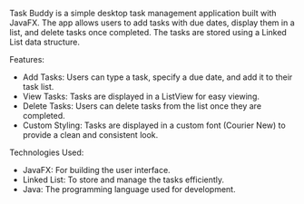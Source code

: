 Task Buddy is a simple desktop task management application built with JavaFX. 
The app allows users to add tasks with due dates, display them in a list, and delete tasks once completed. 
The tasks are stored using a Linked List data structure.

Features:
  - Add Tasks: Users can type a task, specify a due date, and add it to their task list.
  - View Tasks: Tasks are displayed in a ListView for easy viewing.
  - Delete Tasks: Users can delete tasks from the list once they are completed.
  - Custom Styling: Tasks are displayed in a custom font (Courier New) to provide a clean and consistent look.

Technologies Used:
  - JavaFX: For building the user interface.
  - Linked List: To store and manage the tasks efficiently.
  - Java: The programming language used for development.

